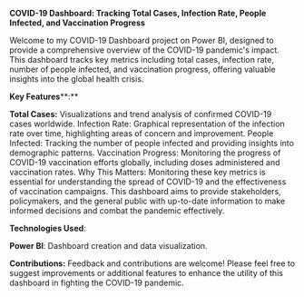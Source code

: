 **COVID-19 Dashboard: Tracking Total Cases, Infection Rate, People Infected, and Vaccination Progress**

Welcome to my COVID-19 Dashboard project on Power BI, designed to provide a comprehensive overview of the COVID-19 pandemic's impact. This dashboard tracks key metrics including total cases, infection rate, number of people infected, and vaccination progress, offering valuable insights into the global health crisis.

**Key Features****:**

**Total Cases:** Visualizations and trend analysis of confirmed COVID-19 cases worldwide.
Infection Rate: Graphical representation of the infection rate over time, highlighting areas of concern and improvement.
People Infected: Tracking the number of people infected and providing insights into demographic patterns.
Vaccination Progress: Monitoring the progress of COVID-19 vaccination efforts globally, including doses administered and vaccination rates.
Why This Matters:
Monitoring these key metrics is essential for understanding the spread of COVID-19 and the effectiveness of vaccination campaigns. This dashboard aims to provide stakeholders, policymakers, and the general public with up-to-date information to make informed decisions and combat the pandemic effectively.

**Technologies Used**:

**Power BI**: Dashboard creation and data visualization.

**Contributions:**
Feedback and contributions are welcome! Please feel free to suggest improvements or additional features to enhance the utility of this dashboard in fighting the COVID-19 pandemic.
